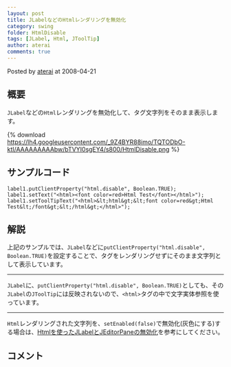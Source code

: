 ```yaml
---
layout: post
title: JLabelなどのHtmlレンダリングを無効化
category: swing
folder: HtmlDisable
tags: [JLabel, Html, JToolTip]
author: aterai
comments: true
---
```


Posted by [aterai](http://terai.xrea.jp/aterai.html) at 2008-04-21

## 概要
`JLabel`などの`Html`レンダリングを無効化して、タグ文字列をそのまま表示します。

{% download https://lh4.googleusercontent.com/_9Z4BYR88imo/TQTODbO-ktI/AAAAAAAAAbw/bTVYI0sgEY4/s800/HtmlDisable.png %}

## サンプルコード
<pre class="prettyprint"><code>label1.putClientProperty("html.disable", Boolean.TRUE);
label1.setText("&lt;html&gt;&lt;font color=red&gt;Html Test&lt;/font&gt;&lt;/html&gt;");
label1.setToolTipText("&lt;html&gt;&amp;lt;html&amp;gt;&amp;lt;font color=red&amp;gt;Html Test&amp;lt;/font&amp;gt;&amp;lt;/html&amp;gt;&lt;/html&gt;");
</code></pre>

## 解説
上記のサンプルでは、`JLabel`などに`putClientProperty("html.disable", Boolean.TRUE)`を設定することで、タグをレンダリングせずにそのまま文字列として表示しています。

- - - -
`JLabel`に、`putClientProperty("html.disable", Boolean.TRUE)`としても、その `JLabel`の`JToolTip`には反映されないので、`<html>`タグの中で文字実体参照を使っています。

- - - -
`Html`レンダリングされた文字列を、`setEnabled(false)`で無効化(灰色にする)する場合は、[Htmlを使ったJLabelとJEditorPaneの無効化](http://terai.xrea.jp/Swing/DisabledHtmlLabel.html)を参考にしてください。

## コメント

